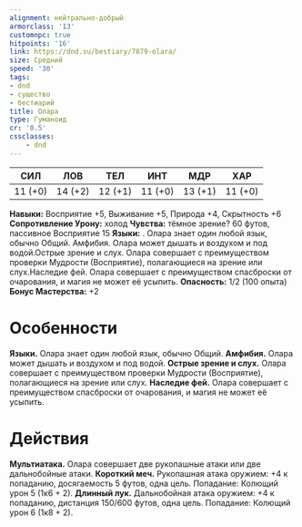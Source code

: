 ```yaml
---
alignment: нейтрально-добрый
armorclass: '13'
customnpc: true
hitpoints: '16'
link: https://dnd.su/bestiary/7879-olara/
size: Средний
speed: '30'
tags:
- dnd
- существо
- бестиарий
title: Олара
type: Гуманоид
cr: '0.5'
cssclasses:
    - dnd
---
```



| СИЛ | ЛОВ | ТЕЛ | ИНТ | МДР | ХАР |
|---|---|---|---|---|---|
| 11 (+0) | 14 (+2) | 12 (+1) | 11 (+0) | 13 (+1) | 11 (+0) |
**Навыки:** Восприятие +5, Выживание +5, Природа +4, Скрытность +6
**Сопротивление Урону:** холод
**Чувства:** тёмное зрение? 60 футов, пассивное Восприятие 15
**Языки:** . Олара знает один любой язык, обычно Общий.
Амфибия. Олара может дышать и воздухом и под водой.Острые зрение и слух. Олара совершает с преимуществом проверки Мудрости (Восприятие), полагающиеся на зрение или слух.Наследие фей. Олара совершает с преимуществом спасброски от очарования, и магия не может её усыпить.
**Опасность:** 1/2 (100 опыта)
**Бонус Мастерства:** +2


# Особенности
**Языки.** Олара знает один любой язык, обычно Общий.
**Амфибия.** Олара может дышать и воздухом и под водой.
**Острые зрение и слух.** Олара совершает с преимуществом проверки Мудрости (Восприятие), полагающиеся на зрение или слух.
**Наследие фей.** Олара совершает с преимуществом спасброски от очарования, и магия не может её усыпить.


# Действия
**Мультиатака.** Олара совершает две рукопашные атаки или две дальнобойные атаки.
**Короткий меч.** Рукопашная атака оружием: +4 к попаданию, досягаемость 5 футов, одна цель. Попадание: Колющий урон 5 (1к6 + 2).
**Длинный лук.** Дальнобойная атака оружием: +4 к попаданию, дистанция 150/600 футов, одна цель. Попадание: Колющий урон 6 (1к8 + 2).